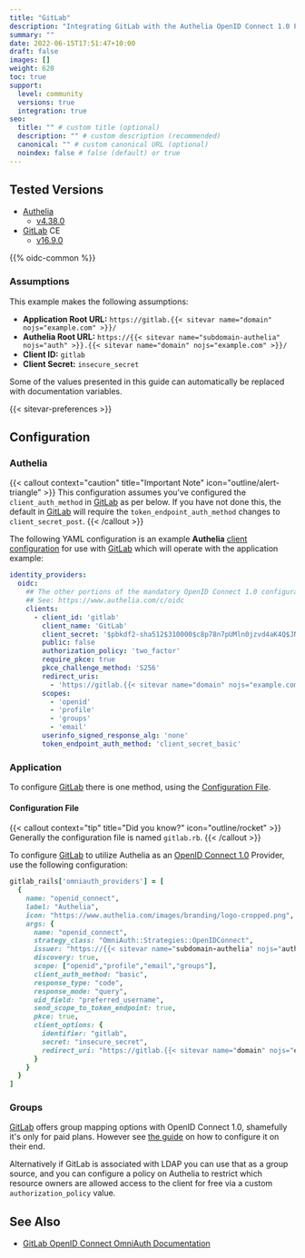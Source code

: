 ```yaml
---
title: "GitLab"
description: "Integrating GitLab with the Authelia OpenID Connect 1.0 Provider."
summary: ""
date: 2022-06-15T17:51:47+10:00
draft: false
images: []
weight: 620
toc: true
support:
  level: community
  versions: true
  integration: true
seo:
  title: "" # custom title (optional)
  description: "" # custom description (recommended)
  canonical: "" # custom canonical URL (optional)
  noindex: false # false (default) or true
---
```


## Tested Versions

- [Authelia]
  - [v4.38.0](https://github.com/authelia/authelia/releases/tag/v4.38.0)
- [GitLab] CE
  - [v16.9.0](https://about.gitlab.com/releases/2024/02/15/gitlab-16-9-released/)

{{% oidc-common %}}

### Assumptions

This example makes the following assumptions:

- __Application Root URL:__ `https://gitlab.{{< sitevar name="domain" nojs="example.com" >}}/`
- __Authelia Root URL:__ `https://{{< sitevar name="subdomain-authelia" nojs="auth" >}}.{{< sitevar name="domain" nojs="example.com" >}}/`
- __Client ID:__ `gitlab`
- __Client Secret:__ `insecure_secret`

Some of the values presented in this guide can automatically be replaced with documentation variables.

{{< sitevar-preferences >}}

## Configuration

### Authelia

{{< callout context="caution" title="Important Note" icon="outline/alert-triangle" >}}
This configuration assumes you've configured the `client_auth_method` in [GitLab](https://about.gitlab.com/) as per below. If you
have not done this, the default in [GitLab](https://about.gitlab.com/) will require the `token_endpoint_auth_method` changes to
`client_secret_post`.
{{< /callout >}}

The following YAML configuration is an example __Authelia__ [client configuration] for use with [GitLab] which will
operate with the application example:

```yaml {title="configuration.yml"}
identity_providers:
  oidc:
    ## The other portions of the mandatory OpenID Connect 1.0 configuration go here.
    ## See: https://www.authelia.com/c/oidc
    clients:
      - client_id: 'gitlab'
        client_name: 'GitLab'
        client_secret: '$pbkdf2-sha512$310000$c8p78n7pUMln0jzvd4aK4Q$JNRBzwAo0ek5qKn50cFzzvE9RXV88h1wJn5KGiHrD0YKtZaR/nCb2CJPOsKaPK0hjf.9yHxzQGZziziccp6Yng'  # The digest of 'insecure_secret'.
        public: false
        authorization_policy: 'two_factor'
        require_pkce: true
        pkce_challenge_method: 'S256'
        redirect_uris:
          - 'https://gitlab.{{< sitevar name="domain" nojs="example.com" >}}/users/auth/openid_connect/callback'
        scopes:
          - 'openid'
          - 'profile'
          - 'groups'
          - 'email'
        userinfo_signed_response_alg: 'none'
        token_endpoint_auth_method: 'client_secret_basic'
```

### Application

To configure [GitLab] there is one method, using the [Configuration File](#configuration-file).

#### Configuration File

{{< callout context="tip" title="Did you know?" icon="outline/rocket" >}}
Generally the configuration file is named `gitlab.rb`.
{{< /callout >}}

To configure [GitLab] to utilize Authelia as an [OpenID Connect 1.0] Provider, use the following configuration:

```ruby {title="gitlab.rb"}
gitlab_rails['omniauth_providers'] = [
  {
    name: "openid_connect",
    label: "Authelia",
    icon: "https://www.authelia.com/images/branding/logo-cropped.png",
    args: {
      name: "openid_connect",
      strategy_class: "OmniAuth::Strategies::OpenIDConnect",
      issuer: "https://{{< sitevar name="subdomain-authelia" nojs="auth" >}}.{{< sitevar name="domain" nojs="example.com" >}}",
      discovery: true,
      scope: ["openid","profile","email","groups"],
      client_auth_method: "basic",
      response_type: "code",
      response_mode: "query",
      uid_field: "preferred_username",
      send_scope_to_token_endpoint: true,
      pkce: true,
      client_options: {
        identifier: "gitlab",
        secret: "insecure_secret",
        redirect_uri: "https://gitlab.{{< sitevar name="domain" nojs="example.com" >}}/users/auth/openid_connect/callback"
      }
    }
  }
]
```

### Groups

[GitLab] offers group mapping options with OpenID Connect 1.0, shamefully it's only for paid plans. However see
[the guide](https://docs.gitlab.com/ee/administration/auth/oidc.html#configure-users-based-on-oidc-group-membership) on
how to configure it on their end.

Alternatively if GitLab is associated with LDAP you can use that as a group source, and you can configure a policy on
Authelia to restrict which resource owners are allowed access to the client for free via a custom `authorization_policy`
value.

## See Also

- [GitLab OpenID Connect OmniAuth Documentation](https://docs.gitlab.com/ee/administration/auth/oidc.html)

[Authelia]: https://www.authelia.com
[GitLab]: https://about.gitlab.com/
[OpenID Connect 1.0]: ../../openid-connect/introduction.md
[client configuration]: ../../../configuration/identity-providers/openid-connect/clients.md
